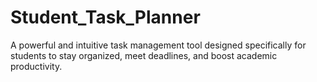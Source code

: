 # Student_Task_Planner
A powerful and intuitive task management tool designed specifically for students to stay organized, meet deadlines, and boost academic productivity.
